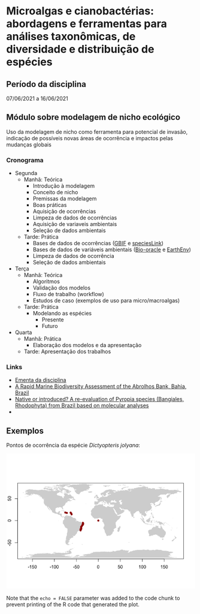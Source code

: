 Microalgas e cianobactérias: abordagens e ferramentas para análises
taxonômicas, de diversidade e distribuição de espécies
================

## Período da disciplina

07/06/2021 a 16/06/2021

## Módulo sobre modelagem de nicho ecológico

Uso da modelagem de nicho como ferramenta para potencial de invasão,
indicação de possíveis novas áreas de ocorrência e impactos pelas
mudanças globais

### Cronograma

-   Segunda
    -   Manhã: Teórica
        -   Introdução à modelagem
        -   Conceito de nicho
        -   Premissas da modelagem
        -   Boas práticas
        -   Aquisição de ocorrências
        -   Limpeza de dados de ocorrências
        -   Aquisição de variaveis ambientais
        -   Seleção de dados ambientais
    -   Tarde: Prática
        -   Bases de dados de ocorrências ([GBIF](https://www.gbif.org/)
            e [speciesLink](http://www.splink.org.br/))
        -   Bases de dados de variáveis ambientais
            ([Bio-oracle](https://www.bio-oracle.org/) e
            [EarthEnv](http://www.earthenv.org/streams))
        -   Limpeza de dados de ocorrência
        -   Seleção de dados ambientais
-   Terça
    -   Manhã: Teórica
        -   Algoritmos
        -   Validação dos modelos
        -   Fluxo de trabalho (workflow)
        -   Estudos de caso (exemplos de uso para micro/macroalgas)
    -   Tarde: Prática
        -   Modelando as espécies
            -   Presente
            -   Futuro
-   Quarta
    -   Manhã: Prática
        -   Elaboração dos modelos e da apresentação
    -   Tarde: Apresentação dos trabalhos

### Links

-   [Ementa da
    disciplina](https://onedrive.live.com/view.aspx?resid=2A1CA0AB9CB1DE49!110482&ithint=file%2cdocx&authkey=!ABA9OVxmK7wRU0I)
-   [A Rapid Marine Biodiversity Assessment of the Abrolhos Bank, Bahia,
    Brazil](http://citeseerx.ist.psu.edu/viewdoc/download?doi=10.1.1.379.4381&rep=rep1&type=pdf)
-   [Native or introduced? A re-evaluation of Pyropia species
    (Bangiales, Rhodophyta) from Brazil based on molecular
    analyses](https://www.tandfonline.com/doi/full/10.1080/09670262.2014.982202)
-   []()

## Exemplos

Pontos de ocorrência da espécie *Dictyopteris jolyana*:

![](readme_files/figure-gfm/mapa-1.png)<!-- -->

Note that the `echo = FALSE` parameter was added to the code chunk to
prevent printing of the R code that generated the plot.
